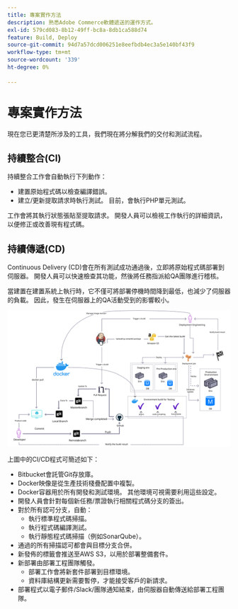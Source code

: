 ```yaml
---
title: 專案實作方法
description: 熟悉Adobe Commerce軟體遞送的運作方式。
exl-id: 579cd083-8b12-49ff-bc8a-8db1ca588d74
feature: Build, Deploy
source-git-commit: 94d7a57dcd006251e8eefbdb4ec3a5e140bf43f9
workflow-type: tm+mt
source-wordcount: '339'
ht-degree: 0%

---
```


# 專案實作方法

現在您已更清楚所涉及的工具，我們現在將分解我們的交付和測試流程。

## 持續整合(CI)

持續整合工作會自動執行下列動作：

- 建置原始程式碼以檢查編譯錯誤。
- 建立/更新提取請求時執行測試。 目前，會執行PHP單元測試。

工作會將其執行狀態張貼至提取請求。 開發人員可以檢視工作執行的詳細資訊，以便修正或改善現有程式碼。

## 持續傳遞(CD)

Continuous Delivery (CD)會在所有測試成功通過後，立即將原始程式碼部署到伺服器。 開發人員可以快速檢查其功能，然後將任務指派給QA團隊進行稽核。

當建置在建置系統上執行時，它不僅可將部署停機時間降到最低，也減少了伺服器的負載。 因此，發生在伺服器上的QA活動受到的影響較小。

![持續傳遞資訊圖](../../assets/playbooks/cicd.svg)

上圖中的CI/CD程式可簡述如下：

- Bitbucket會託管Git存放庫。
- Docker映像是從生產技術棧疊配置中複製。
- Docker容器用於所有開發和測試環境。 其他環境可視需要利用這些設定。
- 開發人員會針對每個新任務/票證執行相關程式碼分支的簽出。
- 對於所有認可分支，自動：
   - 執行標準程式碼掃描。
   - 執行程式碼編譯測試。
   - 執行靜態程式碼掃描（例如SonarQube）。
- 通過的所有掃描認可都會與目標分支合併。
- 新發佈的標籤會推送至AWS S3，以用於部署整備套件。
- 新部署由部署工程團隊觸發。
   - 部署工作會將新套件部署到目標環境。
   - 資料庫結構更新需要暫停，才能接受客戶的新請求。
- 部署程式以電子郵件/Slack/團隊通知結束，由伺服器自動傳送給部署工程團隊。
